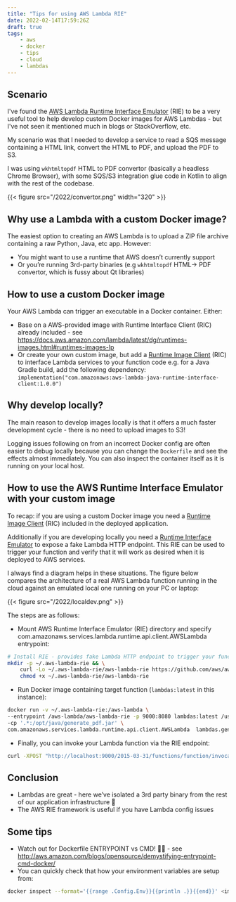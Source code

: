 ```yaml
---
title: "Tips for using AWS Lambda RIE"
date: 2022-02-14T17:59:26Z
draft: true
tags:
    - aws
    - docker
    - tips
    - cloud
    - lambdas
---
```


## Scenario

I've found the [AWS Lambda Runtime Interface Emulator](https://github.com/aws/aws-lambda-runtime-interface-emulator) (RIE) to be a very useful tool to help develop custom Docker
images for AWS Lambdas - but I've not seen it mentioned much in blogs or StackOverflow, etc.

My scenario was that I needed to develop a service to read a SQS message containing a HTML link,
convert the HTML to PDF, and upload the PDF to S3.

I was using `wkhtmltopdf` HTML to PDF convertor (basically a headless Chrome Browser), with some SQS/S3
integration glue code in Kotlin to align with the rest of the codebase.

{{< figure src="/2022/convertor.png" width="320" >}}

## Why use a Lambda with a custom Docker image?

The easiest option to creating an AWS Lambda is to upload a ZIP file archive containing a raw Python,
Java, etc app.  However:

- You might want to use a runtime that AWS doesn’t currently support
- Or you’re running 3rd-party binaries (e.g `wkhtmltopdf` HTML-> PDF convertor, which
is fussy about Qt libraries)

## How to use a custom Docker image

Your AWS Lambda can trigger an executable in a Docker container.  Either:

- Base on a AWS-provided image with Runtime Interface Client (RIC) already included - see https://docs.aws.amazon.com/lambda/latest/dg/runtimes-images.html#runtimes-images-lp
- Or create your own custom image, but add a [Runtime Image Client](https://docs.aws.amazon.com/lambda/latest/dg/runtimes-images.html#runtimes-api-client) (RIC) to interface Lambda services to your function code
e.g. for a Java Gradle build, add the following dependency:  
`implementation("com.amazonaws:aws-lambda-java-runtime-interface-client:1.0.0")`

## Why develop locally?

The main reason to develop images locally is that it offers a much faster development cycle - there
is no need to upload images to S3!

Logging issues following on from an incorrect Docker config are often easier to debug locally because
you can change the `Dockerfile` and see the effects almost immediately.  You can also inspect
the container itself as it is running on your local host.

## How to use the AWS Runtime Interface Emulator with your custom image

To recap: if you are using a custom Docker image you need a [Runtime Image Client](https://docs.aws.amazon.com/lambda/latest/dg/runtimes-images.html#runtimes-api-client) (RIC) included in the deployed application.

Additionally if you are developing locally you need a [Runtime Interface Emulator](https://github.com/aws/aws-lambda-runtime-interface-emulator/) to expose a fake Lambda HTTP endpoint.  This RIE can be used
to trigger your function and verify that it will work as desired when it is deployed to AWS services.

I always find a diagram helps in these situations.  The figure below compares the architecture of a
real AWS Lambda function running in the cloud against an emulated local one running on your PC or laptop:

{{< figure src="/2022/localdev.png" >}}

The steps are as follows:

- Mount AWS Runtime Interface Emulator (RIE) directory and specify com.amazonaws.services.lambda.runtime.api.client.AWSLambda entrypoint:

```sh
# Install RIE - provides fake Lambda HTTP endpoint to trigger your function
mkdir -p ~/.aws-lambda-rie && \
    curl -Lo ~/.aws-lambda-rie/aws-lambda-rie https://github.com/aws/aws-lambda-runtime-interface-emulator/releases/latest/download/aws-lambda-rie && \
    chmod +x ~/.aws-lambda-rie/aws-lambda-rie   
```

- Run Docker image containing target function (`lambdas:latest` in this instance):

```sh
docker run -v ~/.aws-lambda-rie:/aws-lambda \ 
--entrypoint /aws-lambda/aws-lambda-rie -p 9000:8080 lambdas:latest /usr/bin/java \
-cp '.*:/opt/java/generate_pdf.jar' \
com.amazonaws.services.lambda.runtime.api.client.AWSLambda  lambdas.generatepdf.GeneratePDF::handleRequest
```

- Finally, you can invoke your Lambda function via the RIE endpoint:

```sh
curl -XPOST "http://localhost:9000/2015-03-31/functions/function/invocations" -d '{}'
```

## Conclusion

- Lambdas are great - here we’ve isolated a 3rd party binary from the rest of our application infrastructure 🚀
- The AWS RIE framework is useful if you have Lambda config issues

## Some tips

- Watch out for Dockerfile ENTRYPOINT vs CMD! 🦶🔫 - see http://aws.amazon.com/blogs/opensource/demystifying-entrypoint-cmd-docker/
- You can quickly check that how your environment variables are setup from:

```sh
docker inspect --format='{{range .Config.Env}}{{println .}}{{end}}' <image> 
```

